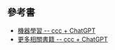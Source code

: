 
## 參考書

* [機器學習 -- ccc + ChatGPT](https://github.com/cccbook/cccbook/tree/master/%E6%A9%9F%E5%99%A8%E5%AD%B8%E7%BF%92)
* [更多相關書籍 -- ccc + ChatGPT](https://github.com/cccbook/cccbook/tree/master/%E6%A9%9F%E5%99%A8%E5%AD%B8%E7%BF%92)
